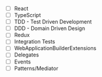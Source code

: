 - [ ] React
- [ ] TypeScript
- [ ] TDD - Test Driven Development
- [ ] DDD - Domain Driven Design
- [ ] Redux
- [ ] Integration Tests
- [ ] WebApplicationBuilderExtensions
- [ ] Delegates
- [ ] Events
- [ ] Patterns/Mediator